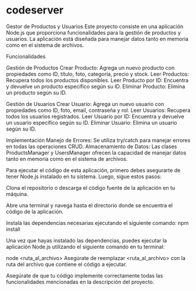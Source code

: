 # codeserver
Gestor de Productos y Usuarios
Este proyecto consiste en una aplicación Node.js que proporciona funcionalidades para la gestión de productos y usuarios. La aplicación está diseñada para manejar datos tanto en memoria como en el sistema de archivos.

Funcionalidades

Gestión de Productos
Crear Producto: Agrega un nuevo producto con propiedades como ID, título, foto, categoría, precio y stock.
Leer Productos: Recupera todos los productos disponibles.
Leer Producto por ID: Encuentra y devuelve un producto específico según su ID.
Eliminar Producto: Elimina un producto según su ID.

Gestión de Usuarios
Crear Usuario: Agrega un nuevo usuario con propiedades como ID, foto, email, contraseña y rol.
Leer Usuarios: Recupera todos los usuarios registrados.
Leer Usuario por ID: Encuentra y devuelve un usuario específico según su ID.
Eliminar Usuario: Elimina un usuario según su ID.

Implementación
Manejo de Errores: Se utiliza try/catch para manejar errores en todas las operaciones CRUD.
Almacenamiento de Datos: Las clases ProductsManager y UsersManager ofrecen la capacidad de manejar datos tanto en memoria como en el sistema de archivos.

Para ejecutar el código de esta aplicación, primero debes asegurarte de tener Node.js instalado en tu sistema. Luego, sigue estos pasos:

Clona el repositorio o descarga el código fuente de la aplicación en tu máquina.

Abre una terminal y navega hasta el directorio donde se encuentra el código de la aplicación.

Instala las dependencias necesarias ejecutando el siguiente comando:
npm install

Una vez que hayas instalado las dependencias, puedes ejecutar la aplicación Node.js utilizando el siguiente comando en tu terminal:

node <ruta_al_archivo>
Asegúrate de reemplazar <ruta_al_archivo> con la ruta del archivo que contiene el código a ejecutar.


Asegúrate de que tu código implemente correctamente todas las funcionalidades mencionadas en la descripción del proyecto.





